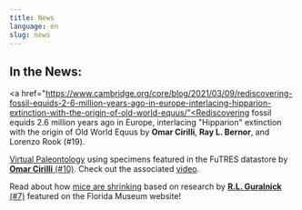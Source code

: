 ```yaml
---
title: News
language: en
slug: news
---
```


## In the News:

<a href="https://www.cambridge.org/core/blog/2021/03/09/rediscovering-fossil-equids-2-6-million-years-ago-in-europe-interlacing-hipparion-extinction-with-the-origin-of-old-world-equus/"<Rediscovering fossil equids 2.6 million years ago in Europe, interlacing "Hipparion" extinction with the origin of Old World Equus</a> by <b>Omar Cirilli</b>, <b>Ray L. Bernor</b>, and Lorenzo Rook (#19).

<a href="https://www.unifi.it/art-4867-the-development-of-virtual-paleontology.html?newlang=eng">Virtual Paleontology</a> using specimens featured in the FuTRES datastore by <a href="https://www.frontiersin.org/articles/10.3389/feart.2020.00247/full?&utm_source=Email_to_authors_&utm_medium=Email&utm_content=T1_11.5e1_author&utm_campaign=Email_publication&field=&journalName=Frontiers_in_Earth_Science&id=521626"><b>Omar Cirilli</b> (#10)</a>. Check out the associated <a href="https://drive.google.com/file/d/1ZthJl88CKafWWBCYShGXuejRNzfMSxYm/view">video</a>.

Read about how <a href="https://www.floridamuseum.ufl.edu/science/mice-are-shrinking/">mice are shrinking</a> based on research by <a href="https://www.nature.com/articles/s41598-020-65755-x"><b>R.L. Guralnick</b> (#7)</a> featured on the Florida Museum website!
